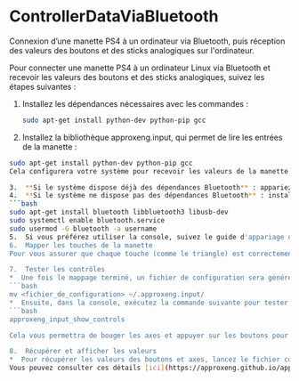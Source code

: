 # ControllerDataViaBluetooth
Connexion d’une manette PS4 à un ordinateur via Bluetooth, puis réception des valeurs des boutons et des sticks analogiques sur l'ordinateur.

Pour connecter une manette PS4 à un ordinateur Linux via Bluetooth et recevoir les valeurs des boutons et des sticks analogiques, suivez les étapes suivantes :

1. Installez les dépendances nécessaires avec les commandes :
   ```bash
   sudo apt-get install python-dev python-pip gcc

2.  Installez la bibliothèque approxeng.input, qui permet de lire les entrées de la manette :
   ```bash
   sudo apt-get install python-dev python-pip gcc
Cela configurera votre système pour recevoir les valeurs de la manette PS4 sur un système Linux.

3.  **Si le système dispose déjà des dépendances Bluetooth** : appariez la manette avec l'ordinateur via l'interface graphique.
4.  **Si le système ne dispose pas des dépendances Bluetooth** : installez-les avec les commandes suivantes :
  ```bash
  sudo apt-get install bluetooth libbluetooth3 libusb-dev
  sudo systemctl enable bluetooth.service
  sudo usermod -G bluetooth -a username
5.  Si vous préférez utiliser la console, suivez le guide d'appariage de manette sur Linux : [approxeng.input Bluetooth pairing guide.](https://approxeng.github.io/approxeng.input/bluetooth.html)
6.  Mapper les touches de la manette
Pour vous assurer que chaque touche (comme le triangle) est correctement mappée, suivez les instructions de profilage disponibles ici : [approxeng.input Profiling Guide.](https://approxeng.github.io/approxeng.input/profiling.html)

7.  Tester les contrôles
*  Une fois le mappage terminé, un fichier de configuration sera généré. Déplacez ce fichier dans le dossier ~/.approxeng.input/ en utilisant la commande suivante :
   ```bash
   mv <fichier_de_configuration> ~/.approxeng.input/
*  Ensuite, dans la console, exécutez la commande suivante pour tester le fonctionnement des axes et des boutons :
   ```bash
   approxeng_input_show_controls

Cela vous permettra de bouger les axes et appuyer sur les boutons pour vérifier que les touches sont correctement mappées.

8.  Récupérer et afficher les valeurs
*  Pour récupérer les valeurs des boutons et axes, lancez le fichier controller.py. Ce fichier vous permettra de récupérer et d'afficher en temps réel les valeurs des boutons et des axes de la manette.
Vous pouvez consulter ces détails [ici](https://approxeng.github.io/approxeng.input/simpleusage.html)






